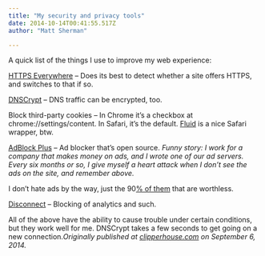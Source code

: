```yaml
---
title: "My security and privacy tools"
date: 2014-10-14T00:41:55.517Z
author: "Matt Sherman"

---
```


A quick list of the things I use to improve my web experience:

[HTTPS Everywhere](https://www.eff.org/https-everywhere) – Does its best to detect whether a site offers HTTPS, and switches to that if so.

[DNSCrypt](http://www.opendns.com/about/innovations/dnscrypt/) – DNS traffic can be encrypted, too.

Block third-party cookies – In Chrome it’s a checkbox at chrome://settings/content. In Safari, it’s the default. [Fluid](http://fluidapp.com/) is a nice Safari wrapper, btw.

[AdBlock Plus](https://adblockplus.org/) – Ad blocker that’s open source. _Funny story: I work for a company that makes money on ads, and I wrote one of our ad servers. Every six months or so, I give myself a heart attack when I don’t see the ads on the site, and remember above._

I don’t hate ads by the way, just the 90[% of them](http://clipperhouse.com/2014/02/18/threshold-thinking/) that are worthless.

[Disconnect](https://disconnect.me/disconnect) – Blocking of analytics and such.

All of the above have the ability to cause trouble under certain conditions, but they work well for me. DNSCrypt takes a few seconds to get going on a new connection._Originally published at_ [_clipperhouse.com_](http://clipperhouse.com/2014/09/06/my-security-and-privacy-tools/) _on September 6, 2014._
